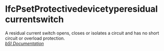 IfcPsetProtectivedevicetyperesidualcurrentswitch
================================================
A residual current switch opens, closes or isolates a circuit and has no short
circuit or overload protection.  
[ _bSI
Documentation_](https://standards.buildingsmart.org/IFC/DEV/IFC4_2/FINAL/HTML/schema/ifcelectricaldomain/pset/pset_protectivedevicetyperesidualcurrentswitch.htm)


